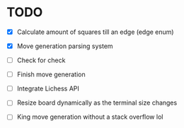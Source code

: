 # TODO

- [x] Calculate amount of squares till an edge (edge enum)
- [x] Move generation parsing system

- [ ] Check for check
- [ ] Finish move generation
- [ ] Integrate Lichess API
- [ ] Resize board dynamically as the terminal size changes
- [ ] King move generation without a stack overflow lol
